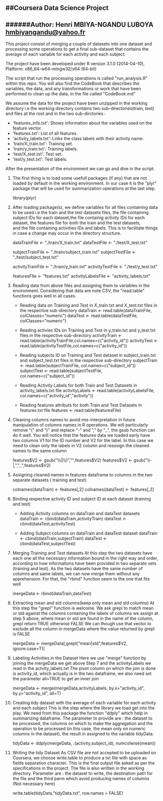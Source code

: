 ##Coursera Data Science Project
-------------------------------

######Author: Henri MBIYA-NGANDU LUBOYA <hmbiyangandu@yahoo.fr>
------
This project consist of merging a couple of datasets into one dataset and processing some operations 
to get a final sub-dataset that contains the average of each variable for each activity and each subject. 

The project have been developed under R version 3.1.0 (2014-04-10), Platform: x86_64-w64-mingw32/x64 (64-bit)

The script that run the processing operations is called "run_analysis.R" within this repo.
You will also find the CodeBook that describes the variables, the data, and any transformations 
or work that have been performed to clean up the data, in the file called "CodeBook.md"

We assume the data for the project have been unzipped in the working directory i.e the working directory 
contains two sub-directories(train, test) and files at the root and in the two sub-dirctories :

* 'features_info.txt': Shows information about the variables used on the feature vector.
* 'features.txt': List of all features.
* 'activity_labels.txt': Links the class labels with their activity name.
* 'train/X_train.txt': Training set.
* 'train/y_train.txt': Training labels.
* 'test/X_test.txt': Test set.
* 'test/y_test.txt': Test labels.

After the presentation of the environment we can go and dive in the script:

1. The first thing is to load some usefull packages (if any) that are not loaded by default in the working environment. 
In our case it is the "plyr" package that will be used for summarization operations at the last step.

	library(plyr)

2. After loading package(s), we define variables for all files containing data to be used i.e the train and the test datasets files,
the file containing subject IDs for each dataset,the file containig activity IDs for each dataset, the features file for both the train and the test datasets,  
and the file containing activities IDs and labels. This is to facilitate things in case a change may occur in the directory structure.

	dataTrainFile <- "./train/X_train.txt"
	dataTestFile <- "./test/X_test.txt"

	subjectTrainFile <- "./train/subject_train.txt"
	subjectTestFile <- "./test/subject_test.txt"

	activityTrainFile <- "./train/y_train.txt"
	activityTestFile <- "./test/y_test.txt"

	featuresFIle <- "features.txt"
	activityLabelsFile <- "activity_labels.txt"

3. Reading data from above files and assigning them to variables in the environment.
Considering that data are note CSV, the "read.table" functions goes well in all cases.

	* Reading data on Training and Test in X_train.txt and X_test.txt files in the respective sub-directory
		dataTrain <- read.table(dataTrainFile, colClasses="numeric")
		dataTest <- read.table(dataTestFile, colClasses="numeric")

	* Reading activies IDs on Training and Test in y_train.txt and y_test.txt files in the respective sub-directory
		activityTrain <- read.table(activityTrainFile,col.names=c("activity_id"))
		activityTest <- read.table(activityTestFile,col.names=c("activity_id"))

	* Reading subjects ID on Training and Test dataset in subject_train.txt and subject_test.txt files  in the respective sub-directory
		subjectTrain <- read.table(subjectTrainFile, col.names=c("subject_id"))
		subjectTest <- read.table(subjectTestFile, col.names=c("subject_id"))

	* Reading Activity Labels for both Train and Test Datasets in activity_labels.txt file
		activityLabels <- read.table(activityLabelsFile, col.names=c("activity_id","activity"))

	* Reading features attributs for both Train and Test Datasets in features.txt file
		features <- read.table(featuresFIle)

4. Cleaning columns names to avoid mis-interpretation in future manipulation of columns names in R operations.
We will particularly remove "(" and ")" and replace "-" and "," by "_", the gsub function can do it well.
You will notice that the features data we loaded early have two columns V1 for the ID number and V2 for the label.
In this case we need to clean only the labels in V2 column and reassign the cleaned names to the same column

	features$V2 <- gsub("\\(|\\)","",features$V2)
	features$V2 <- gsub("\\-|,","_",features$V2)

5. Assigning cleaned names in features dataframe to columns in the two separate datasets ( training and test)

	colnames(dataTrain) <- features[,2]
	colnames(dataTest) <- features[,2]

6. Binding respective activity ID and subject ID at each dataset (training and test)

	* Adding Activity columns on dataTrain and dataTest datasets
		dataTrain <- cbind(dataTrain,activityTrain)
		dataTest <- cbind(dataTest,activityTest)

	* Adding Subject columns on dataTrain and dataTest dataset
		dataTrain <- cbind(dataTrain,subjectTrain)
		dataTest <- cbind(dataTest,subjectTest)

7. Merging Training and Test datasets
At this step the two datasets have each one all the necessary information bound in the right way and order,
according to how informations have been provided in two separate sets (training and test). As the two datasets have 
the same number of columns and same labels, we can now merge them without any apprehension. 
For that, the "rbind" function seem to the one that fits well

	mergeData <- rbind(dataTrain,dataTest)

8. Extracting mean and std columns(keep only mean and std columns)
At this step the "grepl" function is welcome. We ask grepl to match mean or std against the columns containing the labels of 
columns we assign at step 5 above, where mean or std are found in the name of the column, grepl return TRUE otherwise FALSE
We can though use that vector to exclude all the column in mergeData where the value returned by grepl is FALSE

	mergeData <- mergeData[,grepl("mean|std",features$V2, ignore.case=T)]

9. Labeling Activities in the Dataset
Here we use "merge" function by joining the mergeData we get above Step 7 and the activityLabels we read in the actvity_labels.txt
The pivot column on which the join is done is activity_id, which actually is in the two dataframe, we also need set the parameter all=TRUE
to get an inner join

	mergeData <- merge(mergeData,activityLabels, by.x="activity_id", by.y="activity_id", all=T)

10. Creating tidy dataset with the average of each variable for each activity and each subject
This is the step where the library we load get into the play. We need from this package the function "ddply" which help in summarizing
dataframe. The parameter to provide are : the dataset to be processed, the columns on which to make the aggregation and the operation to
be processed (in this case, the mean only on numeric columns in the dataset), the result in assigned to the variable tidyData.

	tidyData <- ddply(mergeData, .(activity,subject_id), numcolwise(mean))
	
11. Writing the tidy Dataset
As CSV file are not accepted to be uploaded on Coursera, we choose write.table to produce a txt file with space as fields separation character.
This is the final output file asked as per the specifications in the project. The file is also written in the working directory.
Parameter are : the dataset to write, the destination path for the file and the third parm which avoid producing names of columns (Not necessary here) 
	
	write.table(tidyData,"tidyData.txt", row.names = FALSE)

